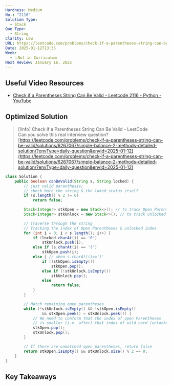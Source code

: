 ```yaml
---
Hardness: Medium
No.: "2116"
Solution Type:
  - Stack
Que Type:
  - String
Clarity: Low
URL: https://leetcode.com/problems/check-if-a-parentheses-string-can-be-valid/description/
Date: 2025-01-12T13:35
Week:
  - 💥Not in Curriculum
Next Review: January 16, 2025
---
```

## Useful Video Resources

- [Check if a Parentheses String Can Be Valid - Leetcode 2116 - Python - YouTube](https://youtu.be/KMIIGDiXLhY)

## Optimized Solution

> [!info] Check if a Parentheses String Can Be Valid - LeetCode  
> Can you solve this real interview question?  
> [https://leetcode.com/problems/check-if-a-parentheses-string-can-be-valid/solutions/6267067/simple-balance-2-methods-detailed-solution/?envType=daily-question&envId=2025-01-12](https://leetcode.com/problems/check-if-a-parentheses-string-can-be-valid/solutions/6267067/simple-balance-2-methods-detailed-solution/?envType=daily-question&envId=2025-01-12)  

```Java
class Solution {
    public boolean canBeValid(String s, String locked) {
        // just valid paranthesis;
        // check both the string & the loked status itself
        if (s.length() % 2 != 0)
            return false;

        Stack<Integer> stkOpen = new Stack<>(); // to track Open Parentheses
        Stack<Integer> stkUnlock = new Stack<>(); // to track unlocked index

        // Traverse through the string
        // Tracking the index of Open Parentheses & unlocked index
        for (int i = 0; i < s.length(); i++) {
            if (locked.charAt(i) == '0')
                stkUnlock.push(i);
            else if (s.charAt(i) == '(')
                stkOpen.push(i);
            else { // when s.charAt(i)==')'
                if (!stkOpen.isEmpty())
                    stkOpen.pop();
                else if (!stkUnlock.isEmpty())
                    stkUnlock.pop();
                else
                    return false;
            }
        }

        // Match remaining open parentheses
        while (!stkUnlock.isEmpty() && !stkOpen.isEmpty()
                && stkOpen.peek() < stkUnlock.peek()) {
            // We need to conform that the index of open Parentheses
            // is smaller (i.e. after) that index of wild card (unlocked index)
            stkOpen.pop();
            stkUnlock.pop();
        }

        // If there are unmatched open parentheses, return false
        return stkOpen.isEmpty() && stkUnlock.size() % 2 == 0;
    }
}
```

## Key Takeaways